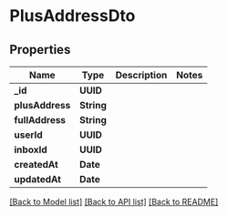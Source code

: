 # PlusAddressDto

## Properties
Name | Type | Description | Notes
------------ | ------------- | ------------- | -------------
**_id** | **UUID** |  | 
**plusAddress** | **String** |  | 
**fullAddress** | **String** |  | 
**userId** | **UUID** |  | 
**inboxId** | **UUID** |  | 
**createdAt** | **Date** |  | 
**updatedAt** | **Date** |  | 

[[Back to Model list]](../README#documentation-for-models) [[Back to API list]](../README#documentation-for-api-endpoints) [[Back to README]](../README)


